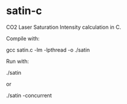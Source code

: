 satin-c
=======

CO2 Laser Saturation Intensity calculation in C.

Compile with:

gcc satin.c -lm -lpthread -o ./satin

Run with:

./satin 

or

./satin -concurrent


